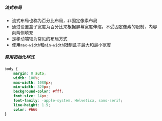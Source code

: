 ##### 流式布局

- 流式布局也称为百分比布局，非固定像素布局
- 通过设置盒子宽度为百分比来根据屏幕宽度伸缩，不受固定像素的限制，内容向两侧填充
- 是移动端较为常见的布局方式
- 使用`max-width`和`min-width`限制盒子最大和最小宽度

##### 常用初始化样式

```css
body {
    margin: 0 auto;
    width: 100%;
    max-width: 1080px;
    min-width: 320px;
    background-color: #fff;
    font-size: 14px;
    font-family: -apple-system, Helvetica, sans-serif;
    line-height: 1.5;
    color: #666
}
```

